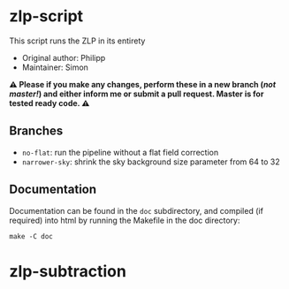 # zlp-script

This script runs the ZLP in its entirety

* Original author: Philipp
* Maintainer: Simon

**:warning: Please if you make any changes, perform these in a new branch (*not master!*) and either inform me or submit a pull request. Master is for tested ready code. :warning:**

## Branches

* `no-flat`: run the pipeline without a flat field correction
* `narrower-sky`: shrink the sky background size parameter from 64 to 32

## Documentation

Documentation can be found in the `doc` subdirectory, and compiled (if required) into html by running the Makefile in the doc directory:

`make -C doc`
# zlp-subtraction
